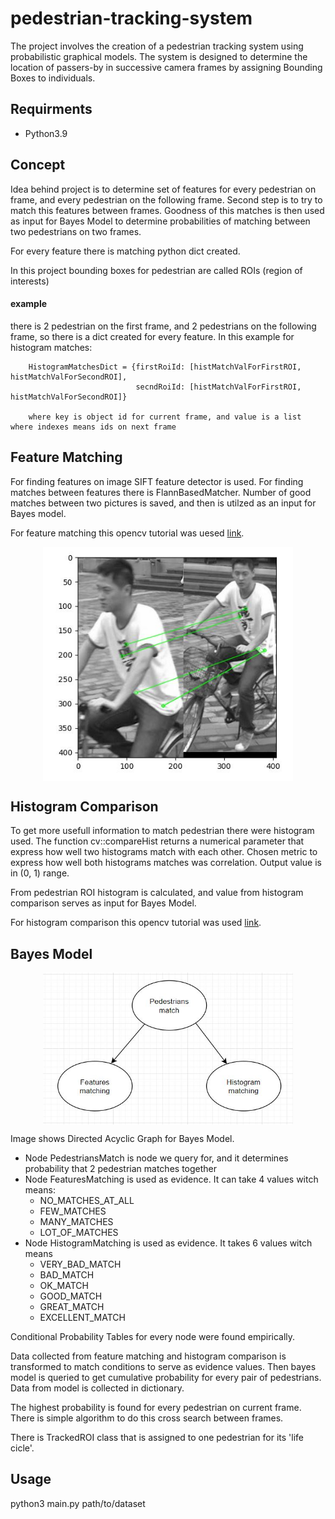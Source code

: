 # pedestrian-tracking-system

The project involves the creation of a pedestrian tracking system using probabilistic graphical models. The system is
designed to determine the location of passers-by in successive camera frames by assigning Bounding Boxes to individuals.

## Requirments
* Python3.9

## Concept

Idea behind project is to determine set of features for every pedestrian on frame, and every pedestrian on the following
frame. Second step is to try to match this features between frames. Goodness of this matches is then used as input for
Bayes Model to determine probabilities of matching between two pedestrians on two frames.

For every feature there is matching python dict created.

In this project bounding boxes for pedestrian are called ROIs (region of interests)

#### example

there is 2 pedestrian on the first frame, and 2 pedestrians on the following frame, so there is a dict created for every
feature. In this example for histogram matches:

```
    HistogramMatchesDict = {firstRoiId: [histMatchValForFirstROI, histMatchValForSecondROI],
                            secndRoiId: [histMatchValForFirstROI, histMatchValForSecondROI]}
    
    where key is object id for current frame, and value is a list where indexes means ids on next frame
```

## Feature Matching

For finding features on image SIFT feature detector is used. For finding matches between features there is
FlannBasedMatcher. Number of good matches between two pictures is saved, and then is utilzed as an input for Bayes
model.

For feature matching this opencv tutorial was uesed [link](https://docs.opencv.org/3.4/d1/de0/tutorial_py_feature_homography.html).

<p align="center">
  <img src="featureMatches.JPG" width="400" img align="center">
</p>

## Histogram Comparison
To get more usefull information to match pedestrian there were histogram used. The function cv::compareHist returns 
a numerical parameter that express how well two histograms match with each other. Chosen metric to express 
how well both histograms matches was correlation. Output value is in (0, 1) range.

From pedestrian 
ROI histogram is calculated, and value from histogram comparison serves as input for  Bayes Model.

For histogram comparison this opencv tutorial was used [link](https://docs.opencv.org/3.4/d8/dc8/tutorial_histogram_comparison.html).

## Bayes Model

<p align="center">
  <img src="BayesModel.JPG" width="400" img align="center">
</p>

Image shows Directed Acyclic Graph for Bayes Model. 
* Node PedestriansMatch is node we query for, and it determines  probability that 2 pedestrian matches together
* Node FeaturesMatching is used as evidence. It can take 4 values witch means:
  * NO_MATCHES_AT_ALL
  * FEW_MATCHES
  * MANY_MATCHES
  * LOT_OF_MATCHES
* Node HistogramMatching is used as evidence. It takes 6 values witch means
  * VERY_BAD_MATCH
  * BAD_MATCH
  * OK_MATCH
  * GOOD_MATCH
  * GREAT_MATCH
  * EXCELLENT_MATCH
  
Conditional Probability Tables for every node were found empirically. 

Data collected from feature matching and histogram comparison is transformed to match conditions 
to serve as evidence values. Then bayes model is queried to get cumulative probability for every pair of pedestrians.
Data from model is collected in dictionary.

The highest probability is found for every pedestrian on current frame. There is simple algorithm to do this cross search
between frames.

There is TrackedROI class that is assigned to one pedestrian for its 'life cicle'.
## Usage

python3 main.py path/to/dataset
